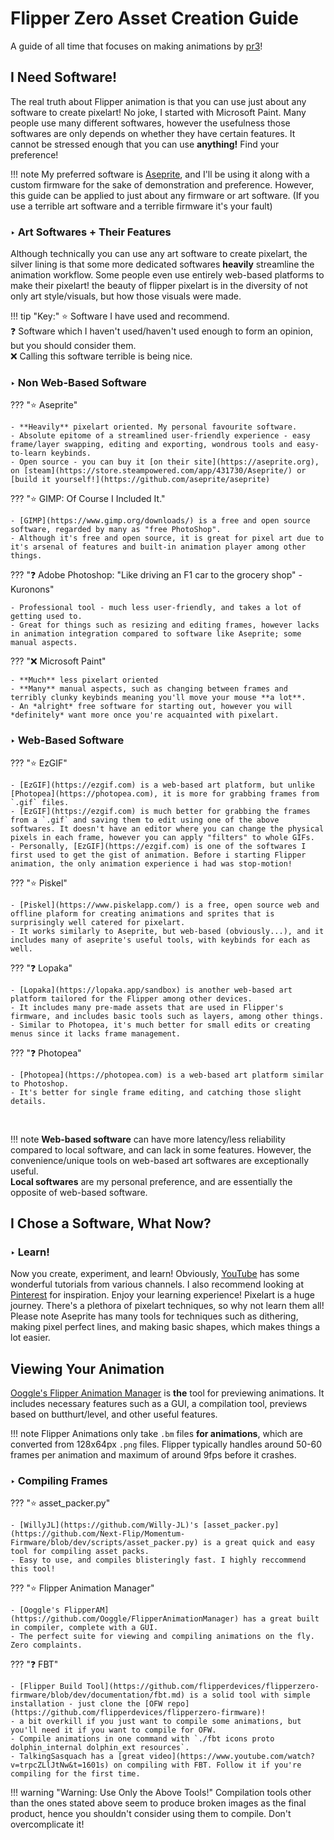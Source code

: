 # Flipper Zero Asset Creation Guide  
A guide of all time that focuses on making animations by [pr3](https://github.com/the1anonlypr3)!
## I Need Software! 
The real truth about Flipper animation is that you can use just about any software to create pixelart! No joke, I started with Microsoft Paint. Many people use many different softwares, however the usefulness those softwares are only depends on whether they have certain features.  It cannot be stressed enough that you can use **anything!** Find your preference!

!!! note
    My preferred software is [Aseprite](https://www.aseprite.org/), and I'll be using it along with a custom firmware for the sake of demonstration and preference. However, this guide can be applied to just about any firmware or art software. (If you use a terrible art software and a terrible firmware it's your fault)

###  ‣ Art Softwares + Their Features
Although technically you can use any art software to create pixelart, the silver lining is that some more dedicated softwares **heavily** streamline the animation workflow. Some people even use entirely web-based platforms to make their pixelart! the beauty of flipper pixelart is in the diversity of not only art style/visuals, but how those visuals were made. 

!!! tip "Key:"
    ⭐ Software I have used and recommend.<br>
    ❓ Software which I haven't used/haven't used enough to form an opinion, but you should consider them.<br>
    ❌ Calling this software terrible is being nice.

### ‣ Non Web-Based Software
??? "⭐ Aseprite"
  
    - **Heavily** pixelart oriented. My personal favourite software.
    - Absolute epitome of a streamlined user-friendly experience - easy frame/layer swapping, editing and exporting, wondrous tools and easy-to-learn keybinds.
    - Open source - you can buy it [on their site](https://aseprite.org), on [steam](https://store.steampowered.com/app/431730/Aseprite/) or [build it yourself!](https://github.com/aseprite/aseprite)

??? "⭐ GIMP: Of Course I Included It."
  
    - [GIMP](https://www.gimp.org/downloads/) is a free and open source software, regarded by many as "free PhotoShop".
    - Although it's free and open source, it is great for pixel art due to it's arsenal of features and built-in animation player among other things. 

??? "❓ Adobe Photoshop: "Like driving an F1 car to the grocery shop" - Kuronons"
  
    - Professional tool - much less user-friendly, and takes a lot of getting used to. 
    - Great for things such as resizing and editing frames, however lacks in animation integration compared to software like Aseprite; some manual aspects. 

??? "❌ Microsoft Paint"
  
    - **Much** less pixelart oriented
    - **Many** manual aspects, such as changing between frames and terribly clunky keybinds meaning you'll move your mouse **a lot**.
    - An *alright* free software for starting out, however you will *definitely* want more once you're acquainted with pixelart.

### ‣ Web-Based Software
??? "⭐ EzGIF"
  
    - [EzGIF](https://ezgif.com) is a web-based art platform, but unlike [Photopea](https://photopea.com), it is more for grabbing frames from `.gif` files. 
    - [EzGIF](https://ezgif.com) is much better for grabbing the frames from a `.gif` and saving them to edit using one of the above softwares. It doesn't have an editor where you can change the physical pixels in each frame, however you can apply "filters" to whole GIFs. 
    - Personally, [EzGIF](https://ezgif.com) is one of the softwares I first used to get the gist of animation. Before i starting Flipper animation, the only animation experience i had was stop-motion! 

??? "⭐ Piskel"
  
    - [Piskel](https://www.piskelapp.com/) is a free, open source web and offline plaform for creating animations and sprites that is surprisingly well catered for pixelart.
    - It works similarly to Aseprite, but web-based (obviously...), and it includes many of aseprite's useful tools, with keybinds for each as well. 

??? "❓ Lopaka"
  
    - [Lopaka](https://lopaka.app/sandbox) is another web-based art platform tailored for the Flipper among other devices. 
    - It includes many pre-made assets that are used in Flipper's firmware, and includes basic tools such as layers, among other things.
    - Similar to Photopea, it's much better for small edits or creating menus since it lacks frame management. 

??? "❓ Photopea"
  
    - [Photopea](https://photopea.com) is a web-based art platform similar to Photoshop. 
    - It's better for single frame editing, and catching those slight details. 

<br>

!!! note
    **Web-based software** can have more latency/less reliability compared to local software, and can lack in some features. However, the convenience/unique tools on web-based art softwares are exceptionally useful. <br>
    **Local softwares** are my personal preference, and are essentially the opposite of web-based software. 

## I Chose a Software, What Now?
### ‣ Learn!
Now you create, experiment, and learn! Obviously, [YouTube](https://www.youtube.com/) has some wonderful tutorials from various channels. I also recommend looking at [Pinterest](https://pinterest.com/) for inspiration. Enjoy your learning experience! Pixelart is a huge journey. There's a plethora of pixelart techniques, so why not learn them all! Please note Aseprite has many tools for techniques such as dithering, making pixel perfect lines, and making basic shapes, which makes things a lot easier. 

## Viewing Your Animation
[Ooggle's Flipper Animation Manager](https://github.com/Ooggle/FlipperAnimationManager) is **the** tool for previewing animations. It includes necessary features such as a GUI, a compilation tool, previews based on butthurt/level, and other useful features. 

!!! note 
    Flipper Animations only take `.bm` files **for animations**, which are converted from 128x64px `.png` files. Flipper typically handles around 50-60 frames per animation and maximum of around 9fps before it crashes. 

### ‣ Compiling Frames
??? "⭐ asset_packer.py"
  
    - [WillyJL](https://github.com/Willy-JL)'s [asset_packer.py](https://github.com/Next-Flip/Momentum-Firmware/blob/dev/scripts/asset_packer.py) is a great quick and easy tool for compiling asset packs. 
    - Easy to use, and compiles blisteringly fast. I highly reccommend this tool! 

??? "⭐ Flipper Animation Manager"
  
    - [Ooggle's FlipperAM](https://github.com/Ooggle/FlipperAnimationManager) has a great built in compiler, complete with a GUI. 
    - The perfect suite for viewing and compiling animations on the fly. Zero complaints. 

??? "❓ FBT"
  
    - [Flipper Build Tool](https://github.com/flipperdevices/flipperzero-firmware/blob/dev/documentation/fbt.md) is a solid tool with simple installation - just clone the [OFW repo](https://github.com/flipperdevices/flipperzero-firmware)!
    - a bit overkill if you just want to compile some animations, but you'll need it if you want to compile for OFW. 
    - Compile animations in one command with `./fbt icons proto dolphin_internal dolphin_ext resources`.
    - TalkingSasquach has a [great video](https://www.youtube.com/watch?v=trpcZLlJtNw&t=1601s) on compiling with FBT. Follow it if you're compiling for the first time. 

!!! warning "Warning:  Use Only the Above Tools!"
    Compilation tools other than the ones stated above seem to produce broken images as the final product, hence you shouldn't consider using them to compile. Don't overcomplicate it! 